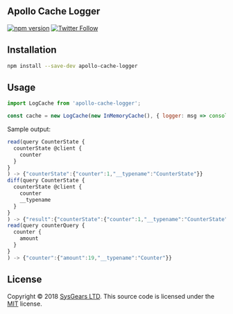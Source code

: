 ## Apollo Cache Logger

[![npm version](https://badge.fury.io/js/apollo-cache-logger.svg)](https://badge.fury.io/js/apollo-cache-logger)
[![Twitter Follow](https://img.shields.io/twitter/follow/sysgears.svg?style=social)](https://twitter.com/sysgears)

## Installation

```bash
npm install --save-dev apollo-cache-logger
```

## Usage
``` js
import LogCache from 'apollo-cache-logger';

const cache = new LogCache(new InMemoryCache(), { logger: msg => console.log(msg) });
```

Sample output:

``` js
read(query CounterState {
  counterState @client {
    counter
  }
}
) -> {"counterState":{"counter":1,"__typename":"CounterState"}}
diff(query CounterState {
  counterState @client {
    counter
    __typename
  }
}
) -> {"result":{"counterState":{"counter":1,"__typename":"CounterState"}},"complete":true}
read(query counterQuery {
  counter {
    amount
  }
}
) -> {"counter":{"amount":19,"__typename":"Counter"}}
```

## License
Copyright © 2018 [SysGears LTD]. This source code is licensed under the [MIT] license.

[MIT]: LICENSE
[SysGears LTD]: http://sysgears.com
